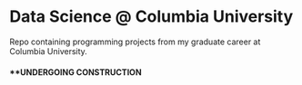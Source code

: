 # Data Science @ Columbia University
Repo containing programming projects from my graduate career at Columbia University.

#### **UNDERGOING CONSTRUCTION
